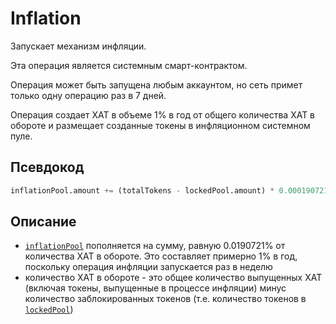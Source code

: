 # Inflation

Запускает механизм инфляции.

Эта операция является системным смарт-контрактом.

Операция может быть запущена любым аккаунтом, но сеть примет только одну операцию раз в 7 дней.

Операция создает XAT в объеме 1% в год от общего количества XAT в обороте и размещает созданные токены в инфляционном системном пуле.

## Псевдокод

```python
inflationPool.amount += (totalTokens - lockedPool.amount) * 0.000190721
```

## Описание

- [`inflationPool`][1] пополняется на сумму, равную 0.0190721% от количества XAT в обороте. Это составляет примерно 1% в год, поскольку операция инфляции запускается раз в неделю
- количество XAT в обороте - это общее количество выпущенных XAT (включая токены, выпущенные в процессе инфляции) минус количество заблокированных токенов (т.е. количество токенов в [`lockedPool`][2])

[1]: ../glossary/system-pools.md#inflationpool
[2]: ../glossary/system-pools.md#lockedpool